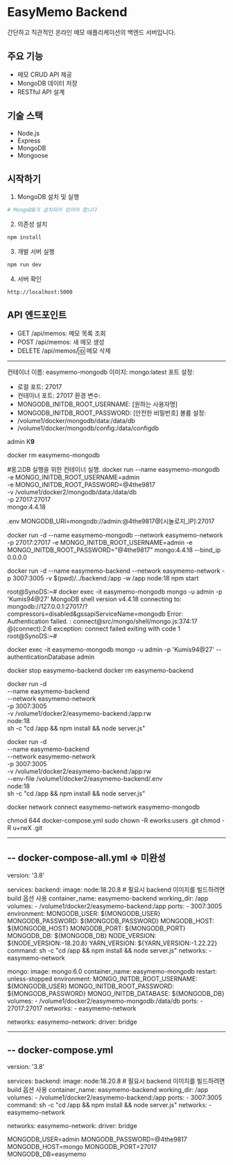 # EasyMemo Backend

간단하고 직관적인 온라인 메모 애플리케이션의 백엔드 서버입니다.

## 주요 기능

- 메모 CRUD API 제공
- MongoDB 데이터 저장
- RESTful API 설계

## 기술 스택

- Node.js
- Express
- MongoDB
- Mongoose

## 시작하기

1. MongoDB 설치 및 실행
```bash
# MongoDB가 설치되어 있어야 합니다
```

2. 의존성 설치
```bash
npm install
```

3. 개발 서버 실행
```bash
npm run dev
```

4. 서버 확인
```
http://localhost:5000
```

## API 엔드포인트

- GET /api/memos: 메모 목록 조회
- POST /api/memos: 새 메모 생성
- DELETE /api/memos/:id: 메모 삭제 


-------------------------------------------
컨테이너 이름: easymemo-mongodb
이미지: mongo:latest
포트 설정:
  - 로컬 포트: 27017
  - 컨테이너 포트: 27017
환경 변수:
  - MONGODB_INITDB_ROOT_USERNAME: [원하는 사용자명]
  - MONGODB_INITDB_ROOT_PASSWORD: [안전한 비밀번호]
볼륨 설정:
  - /volume1/docker/mongodb/data:/data/db
  - /volume1/docker/mongodb/config:/data/configdb


  admin
  K**9**

docker rm easymemo-mongodb


#몽고DB 실행을 위한 컨테이너 실행.
docker run --name easymemo-mongodb \
  -e MONGO_INITDB_ROOT_USERNAME=admin \
  -e MONGO_INITDB_ROOT_PASSWORD=@4the9817 \
  -v /volume1/docker2/mongodb/data:/data/db \
  -p 27017:27017 \
  mongo:4.4.18

.env
 MONGODB_URI=mongodb://admin:@4the9817@[시놀로지_IP]:27017


docker run -d --name easymemo-mongodb --network easymemo-network -p 27017:27017 -e MONGO_INITDB_ROOT_USERNAME=admin -e MONGO_INITDB_ROOT_PASSWORD="@4the9817" mongo:4.4.18 --bind_ip 0.0.0.0

docker run -d --name easymemo-backend --network easymemo-network -p 3007:3005 -v $(pwd)/../backend:/app -w /app node:18 npm start


root@SynoDS:~# docker exec -it easymemo-mongodb mongo -u admin -p 'Kumis94@27'
MongoDB shell version v4.4.18
connecting to: mongodb://127.0.0.1:27017/?compressors=disabled&gssapiServiceName=mongodb
Error: Authentication failed. :
connect@src/mongo/shell/mongo.js:374:17
@(connect):2:6
exception: connect failed
exiting with code 1
root@SynoDS:~# 

docker exec -it easymemo-mongodb mongo -u admin -p 'Kumis94@27' --authenticationDatabase admin


docker stop easymemo-backend
docker rm easymemo-backend

docker run -d \
  --name easymemo-backend \
  --network easymemo-network \
  -p 3007:3005 \
  -v /volume1/docker2/easymemo-backend:/app:rw \
  node:18 \
  sh -c "cd /app && npm install && node server.js"


docker run -d \
  --name easymemo-backend \
  --network easymemo-network \
  -p 3007:3005 \
  -v /volume1/docker2/easymemo-backend:/app:rw \
  --env-file /volume1/docker2/easymemo-backend/.env \
  node:18 \
  sh -c "cd /app && npm install && node server.js"


  docker network connect easymemo-network easymemo-mongodb

chmod 644 docker-compose.yml
sudo chown -R eworks:users .git
chmod -R u+rwX .git



------------------------------------------------------------------
-- docker-compose-all.yml => 미완성
------------------------------------------------------------------
version: '3.8'

services:
  backend:
    image: node:18.20.8 # 필요시 backend 이미지를 빌드하려면 build 옵션 사용
    container_name: easymemo-backend
    working_dir: /app
    volumes:
      - /volume1/docker2/easymemo-backend:/app
    ports:
      - 3007:3005
    environment:
      MONGODB_USER: ${MONGODB_USER}
      MONGODB_PASSWORD: ${MONGODB_PASSWORD}
      MONGODB_HOST: ${MONGODB_HOST}
      MONGODB_PORT: ${MONGODB_PORT}
      MONGODB_DB: ${MONGODB_DB}
      NODE_VERSION: ${NODE_VERSION:-18.20.8}
      YARN_VERSION: ${YARN_VERSION:-1.22.22}
    command: sh -c "cd /app && npm install && node server.js"
    networks:
      - easymemo-network

  mongo:
    image: mongo:6.0
    container_name: easymemo-mongodb
    restart: unless-stopped
    environment:
      MONGO_INITDB_ROOT_USERNAME: ${MONGODB_USER}
      MONGO_INITDB_ROOT_PASSWORD: ${MONGODB_PASSWORD}
      MONGO_INITDB_DATABASE: ${MONGODB_DB}
    volumes:
      - /volume1/docker2/easymemo-mongodb:/data/db
    ports:
      - 27017:27017
    networks:
      - easymemo-network

networks:
  easymemo-network:
    driver: bridge



------------------------------------------------------------------
-- docker-compose.yml
------------------------------------------------------------------
version: '3.8'

services:
  backend:
    image: node:18.20.8 # 필요시 backend 이미지를 빌드하려면 build 옵션 사용
    container_name: easymemo-backend
    working_dir: /app
    volumes:
      - /volume1/docker2/easymemo-backend:/app
    ports:
      - 3007:3005
    command: sh -c "cd /app && npm install && node server.js"
    networks:
      - easymemo-network

networks:
  easymemo-network:
    driver: bridge



MONGODB_USER=admin
MONGODB_PASSWORD=@4the9817
MONGODB_HOST=mongo
MONGODB_PORT=27017
MONGODB_DB=easymemo    